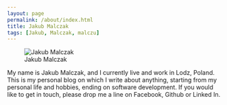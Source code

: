 ```yaml
---
layout: page
permalink: /about/index.html
title: Jakub Malczak
tags: [Jakub, Malczak, malczu]
---
```

<figure>
  <img src="{{ site.url }}/images/jm.jpg" alt="Jakub Malczak">
  <figcaption>Jakub Malczak</figcaption>
</figure>

My name is Jakub Malczak, and I currently live and work in Lodz, Poland. This is my personal blog on which I write about anything, starting from my personal life and hobbies, ending on software development. 
If you would like to get in touch, please drop me a line on Facebook, Github or Linked In.